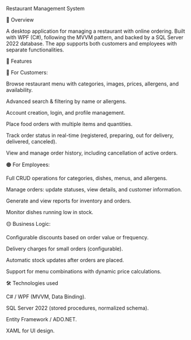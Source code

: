 Restaurant Management System

📖 Overview

A desktop application for managing a restaurant with online ordering. Built with WPF (C#), following the MVVM pattern, and backed by a SQL Server 2022 database. The app supports both customers and employees with separate functionalities.


🚀 Features

🔵 For Customers:

Browse restaurant menu with categories, images, prices, allergens, and availability.

Advanced search & filtering by name or allergens.

Account creation, login, and profile management.

Place food orders with multiple items and quantities.

Track order status in real-time (registered, preparing, out for delivery, delivered, canceled).

View and manage order history, including cancellation of active orders.


🟠 For Employees:

Full CRUD operations for categories, dishes, menus, and allergens.

Manage orders: update statuses, view details, and customer information.

Generate and view reports for inventory and orders.

Monitor dishes running low in stock.


🟡 Business Logic:

Configurable discounts based on order value or frequency.

Delivery charges for small orders (configurable).

Automatic stock updates after orders are placed.

Support for menu combinations with dynamic price calculations.


🛠️ Technologies used

C# / WPF (MVVM, Data Binding).

SQL Server 2022 (stored procedures, normalized schema).

Entity Framework / ADO.NET.

XAML for UI design.
